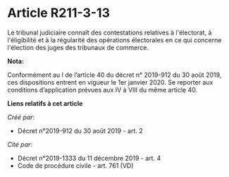 # Article R211-3-13

Le tribunal judiciaire connaît des contestations relatives à l'électorat, à l'éligibilité et à la régularité des opérations
électorales en ce qui concerne l'élection des juges des tribunaux de commerce.

**Nota:**

Conformément au I de l’article 40 du décret n° 2019-912 du 30 août 2019, ces dispositions entrent en vigueur le 1er janvier
2020. Se reporter aux conditions d’application prévues aux IV à VIII du même article 40.

**Liens relatifs à cet article**

_Créé par_:

  - Décret n°2019-912 du 30 août 2019 - art. 2

_Cité par_:

  - Décret n°2019-1333 du 11 décembre 2019 - art. 4
  - Code de procédure civile - art. 761 (VD)
